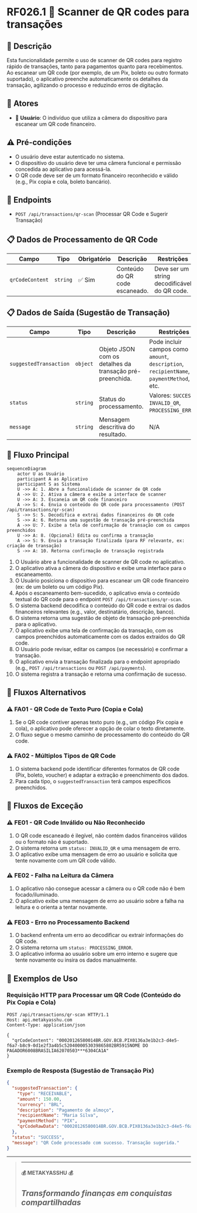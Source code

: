 # RF026.1 📱 Scanner de QR codes para transações

## 📝 Descrição

Esta funcionalidade permite o uso de scanner de QR codes para registro rápido de transações, tanto para pagamentos
quanto para recebimentos. Ao escanear um QR code (por exemplo, de um Pix, boleto ou outro formato suportado), o
aplicativo preenche automaticamente os detalhes da transação, agilizando o processo e reduzindo erros de digitação.

## 👥 Atores

- 👤 **Usuário**: O indivíduo que utiliza a câmera do dispositivo para escanear um QR code financeiro.

## ⚠️ Pré-condições

- O usuário deve estar autenticado no sistema.
- O dispositivo do usuário deve ter uma câmera funcional e permissão concedida ao aplicativo para acessá-la.
- O QR code deve ser de um formato financeiro reconhecido e válido (e.g., Pix copia e cola, boleto bancário).

## 🔌 Endpoints

- `POST /api/transactions/qr-scan` (Processar QR Code e Sugerir Transação)

## 📋 Dados de Processamento de QR Code

| Campo           | Tipo     | Obrigatório | Descrição                      | Restrições                                   |
|-----------------|----------|-------------|--------------------------------|----------------------------------------------|
| `qrCodeContent` | `string` | ✅ Sim       | Conteúdo do QR code escaneado. | Deve ser um string decodificável do QR code. |

## 📋 Dados de Saída (Sugestão de Transação)

| Campo                  | Tipo     | Descrição                                                | Restrições                                                                               |
|------------------------|----------|----------------------------------------------------------|------------------------------------------------------------------------------------------|
| `suggestedTransaction` | `object` | Objeto JSON com os detalhes da transação pré-preenchida. | Pode incluir campos como `amount`, `description`, `recipientName`, `paymentMethod`, etc. |
| `status`               | `string` | Status do processamento.                                 | Valores: `SUCCESS`, `INVALID_QR`, `PROCESSING_ERROR`.                                    |
| `message`              | `string` | Mensagem descritiva do resultado.                        | N/A                                                                                      |

## 🔄 Fluxo Principal

```mermaid
sequenceDiagram
    actor U as Usuário
    participant A as Aplicativo
    participant S as Sistema
    U ->> A: 1. Abre a funcionalidade de scanner de QR code
    A ->> U: 2. Ativa a câmera e exibe a interface de scanner
    U ->> A: 3. Escaneia um QR code financeiro
    A ->> S: 4. Envia o conteúdo do QR code para processamento (POST /api/transactions/qr-scan)
    S ->> S: 5. Decodifica e extrai dados financeiros do QR code
    S ->> A: 6. Retorna uma sugestão de transação pré-preenchida
    A ->> U: 7. Exibe a tela de confirmação de transação com os campos preenchidos
    U ->> A: 8. (Opcional) Edita ou confirma a transação
    A ->> S: 9. Envia a transação finalizada (para RF relevante, ex: criação de transação)
    S ->> A: 10. Retorna confirmação de transação registrada
```

1. O Usuário abre a funcionalidade de scanner de QR code no aplicativo.
2. O aplicativo ativa a câmera do dispositivo e exibe uma interface para o escaneamento.
3. O Usuário posiciona o dispositivo para escanear um QR code financeiro (ex: de um boleto ou um código Pix).
4. Após o escaneamento bem-sucedido, o aplicativo envia o conteúdo textual do QR code para o endpoint
   `POST /api/transactions/qr-scan`.
5. O sistema backend decodifica o conteúdo do QR code e extrai os dados financeiros relevantes (e.g., valor,
   destinatário, descrição, banco).
6. O sistema retorna uma sugestão de objeto de transação pré-preenchida para o aplicativo.
7. O aplicativo exibe uma tela de confirmação da transação, com os campos preenchidos automaticamente com os dados
   extraídos do QR code.
8. O Usuário pode revisar, editar os campos (se necessário) e confirmar a transação.
9. O aplicativo envia a transação finalizada para o endpoint apropriado (e.g., `POST /api/transactions` ou
   `POST /api/payments`).
10. O sistema registra a transação e retorna uma confirmação de sucesso.

## 🔀 Fluxos Alternativos

### ⚠️ FA01 - QR Code de Texto Puro (Copia e Cola)

1. Se o QR code contiver apenas texto puro (e.g., um código Pix copia e cola), o aplicativo pode oferecer a opção de
   colar o texto diretamente.
2. O fluxo segue o mesmo caminho de processamento do conteúdo do QR code.

### ⚠️ FA02 - Múltiplos Tipos de QR Code

1. O sistema backend pode identificar diferentes formatos de QR code (Pix, boleto, voucher) e adaptar a extração e
   preenchimento dos dados.
2. Para cada tipo, o `suggestedTransaction` terá campos específicos preenchidos.

## 🚫 Fluxos de Exceção

### ⚠️ FE01 - QR Code Inválido ou Não Reconhecido

1. O QR code escaneado é ilegível, não contém dados financeiros válidos ou o formato não é suportado.
2. O sistema retorna um `status: INVALID_QR` e uma mensagem de erro.
3. O aplicativo exibe uma mensagem de erro ao usuário e solicita que tente novamente com um QR code válido.

### ⚠️ FE02 - Falha na Leitura da Câmera

1. O aplicativo não consegue acessar a câmera ou o QR code não é bem focado/iluminado.
2. O aplicativo exibe uma mensagem de erro ao usuário sobre a falha na leitura e o orienta a tentar novamente.

### ⚠️ FE03 - Erro no Processamento Backend

1. O backend enfrenta um erro ao decodificar ou extrair informações do QR code.
2. O sistema retorna um `status: PROCESSING_ERROR`.
3. O aplicativo informa ao usuário sobre um erro interno e sugere que tente novamente ou insira os dados manualmente.

## 🧪 Exemplos de Uso

### Requisição HTTP para Processar um QR Code (Conteúdo do Pix Copia e Cola)

```http
POST /api/transactions/qr-scan HTTP/1.1
Host: api.metakyasshu.com
Content-Type: application/json

{
  "qrCodeContent": "00020126580014BR.GOV.BCB.PIX0136a3e1b2c3-d4e5-f6a7-b8c9-0d1e2f3a4b5c5204000053039865802BR5915NOME DO PAGADOR6008BRASILIA62070503***6304CA1A"
}
```

### Exemplo de Resposta (Sugestão de Transação Pix)

```json
{
  "suggestedTransaction": {
    "type": "RECEIVABLE",
    "amount": 150.00,
    "currency": "BRL",
    "description": "Pagamento de almoço",
    "recipientName": "Maria Silva",
    "paymentMethod": "PIX",
    "qrCodeRawData": "00020126580014BR.GOV.BCB.PIX0136a3e1b2c3-d4e5-f6a7-b8c9-0d1e2f3a4b5c5204000053039865802BR5915NOME DO PAGADOR6008BRASILIA62070503***6304CA1A"
  },
  "status": "SUCCESS",
  "message": "QR Code processado com sucesso. Transação sugerida."
}
```

---

> ---------------------------------------------------------------------------
> #### 💰 METAKYASSHU 💰
> ***Transformando finanças em conquistas compartilhadas***
> --------------------------------------------------------------------------- 
